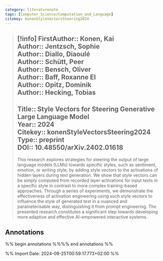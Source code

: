 ```yaml
---
category: literaturenote
tags: [Computer_Science/Computation_and_Language]
citekey: konenStyleVectorsSteering2024
---
```

> [!info]
> **FirstAuthor**:: Konen, Kai  
> **Author**:: Jentzsch, Sophie  
> **Author**:: Diallo, Diaoulé  
> **Author**:: Schütt, Peer  
> **Author**:: Bensch, Oliver  
> **Author**:: Baff, Roxanne El  
> **Author**:: Opitz, Dominik  
> **Author**:: Hecking, Tobias  
> ---    
> **Title**:: Style Vectors for Steering Generative Large Language Model  
> **Year**:: 2024   
> **Citekey**:: konenStyleVectorsSteering2024  
> **Type**:: preprint  
> **DOI**:: 10.48550/arXiv.2402.01618
> ---
> This research explores strategies for steering the output of large language models (LLMs) towards specific styles, such as sentiment, emotion, or writing style, by adding style vectors to the activations of hidden layers during text generation. We show that style vectors can be simply computed from recorded layer activations for input texts in a specific style in contrast to more complex training-based approaches. Through a series of experiments, we demonstrate the effectiveness of activation engineering using such style vectors to influence the style of generated text in a nuanced and parameterisable way, distinguishing it from prompt engineering. The presented research constitutes a significant step towards developing more adaptive and effective AI-empowered interactive systems.

## Annotations
%% begin annotations %%%% end annotations %%


%% Import Date: 2024-09-25T00:59:17.773+02:00 %%
